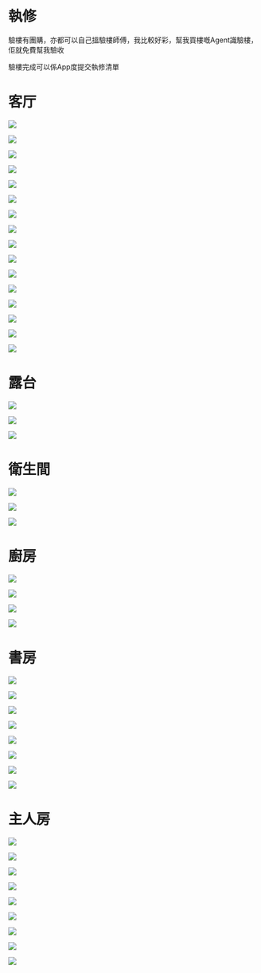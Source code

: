 # 執修

驗樓有團購，亦都可以自己搵驗樓師傅，我比較好彩，幫我買樓嘅Agent識驗樓，佢就免費幫我驗收

驗樓完成可以係App度提交執修清單


# 客厅

![](../images/parlor/1.jpeg)

![](../images/parlor/2.jpeg)

![](../images/parlor/3.jpeg)

![](../images/parlor/4.jpeg)

![](../images/parlor/5.jpeg)

![](../images/parlor/6.jpeg)

![](../images/parlor/7.jpeg)

![](../images/parlor/8.jpeg)

![](../images/parlor/9.jpeg)

![](../images/parlor/10.jpeg)

![](../images/parlor/11.jpeg)

![](../images/parlor/12.jpeg)

![](../images/parlor/13.jpeg)

![](../images/parlor/14.jpeg)

![](../images/parlor/15.jpeg)

![](../images/parlor/16.jpeg)

# 露台

![](../images/balcony/1.jpeg)

![](../images/balcony/2.jpeg)

![](../images/balcony/3.jpeg)

# 衛生間

![](../images/bethroom/1.jpeg)

![](../images/bethroom/2.jpeg)

![](../images/bethroom/3.jpeg)

# 廚房

![](../images/kitchen/1.jpeg)

![](../images/kitchen/2.jpeg)

![](../images/kitchen/3.jpeg)

![](../images/kitchen/4.jpeg)

# 書房

![](../images/studyroom/1.jpeg)

![](../images/studyroom/2.jpeg)

![](../images/studyroom/3.jpeg)

![](../images/studyroom/4.jpeg)

![](../images/studyroom/5.jpeg)

![](../images/studyroom/6.jpeg)

![](../images/studyroom/7.jpeg)

![](../images/studyroom/8.jpeg)

# 主人房

![](../images/studyroom/0.jpeg)

![](../images/studyroom/1.jpeg)

![](../images/studyroom/2.jpeg)

![](../images/studyroom/3.jpeg)

![](../images/studyroom/4.jpeg)

![](../images/studyroom/5.jpeg)

![](../images/studyroom/6.jpeg)

![](../images/studyroom/7.jpeg)

![](../images/studyroom/8.jpeg)


